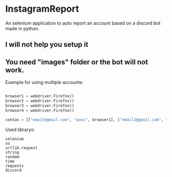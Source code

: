 # InstagramReport
An selenium application to auto report an account based on a discord bot made in python.

## I will not help you setup it
## You need "images" folder or the bot will not work.

Example for using multiple accounts:
```python

browser1 = webdriver.Firefox()
browser2 = webdriver.Firefox()
browser3 = webdriver.Firefox()
browser4 = webdriver.Firefox()

contas = [["email@gmail.com", "pass", browser1], ["email2@gmail.com", "pass", browser2], ["email3@gmail.com", "pass", browser3], ["email4@gmail.com", "pass", browser4]]

```

Used librarys:
```
selenium
os
urllib.request
string
random
time
requests
discord
```
